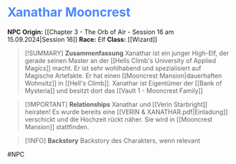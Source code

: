 # <font color = 4d88fd>Xanathar Mooncrest</font>

**NPC**
**Origin:** [[Chapter 3 - The Orb of Air - Session 16 am 15.09.2024|Session 16]]
**Race:** Elf
**Class:** [[Wizard]]

>[!SUMMARY] **Zusammenfassung**
>Xanathar ist ein junger High-Elf, der gerade seinen Master an der [[Hells Climb's University of Applied Magics]] macht. Er ist sehr wohlhabend und spezialisiert auf Magische Artefakte. Er hat einen [[Mooncrest Mansion|dauerhaften Wohnsitz]] in [[Hell's Climb]].
>Xanathar ist Eigentümer der [[Bank of Mysteria]] und besitzt dort das [[Vault 1 - Mooncrest Family]]

>[!IMPORTANT] **Relationships**
>Xanathar und [[Verin Starbright]] heiraten! Es wurde bereits eine [[VERIN & XANATHAR.pdf|Einladung]] verschickt und die Hochzeit rückt näher. Sie wird in [[Mooncrest Mansion]] stattfinden.

>[!INFO] **Backstory**
>Backstory des Charakters, wenn relevant

#NPC